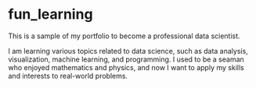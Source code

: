 # fun_learning
This is a sample of my portfolio to become a professional data scientist.

I am learning various topics related to data science, such as data analysis, visualization, machine learning, and programming. I used to be a seaman who enjoyed mathematics and physics, and now I want to apply my skills and interests to real-world problems.
